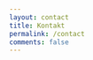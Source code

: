 ```yaml
---
layout: contact
title: Kontakt
permalink: /contact
comments: false
---
```


<div id="zf_div_I2qCI4ti9KcZ0KOxcehxMtBkOne6rldIEH8bS2xyWZc"></div><script type="text/javascript">(function() {
try{
var f = document.createElement("iframe");   
f.src = 'https://forms.zohopublic.eu/pawel/form/ContactForm/formperma/I2qCI4ti9KcZ0KOxcehxMtBkOne6rldIEH8bS2xyWZc?zf_rszfm=1';
f.style.border="none";                                           
f.style.height="100%";
f.style.width="100%";
f.style.transition="all 0.5s ease";// No I18N
var d = document.getElementById("zf_div_I2qCI4ti9KcZ0KOxcehxMtBkOne6rldIEH8bS2xyWZc");
d.appendChild(f);
window.addEventListener('message', function (){
var zf_ifrm_data = event.data.split("|");
var zf_perma = zf_ifrm_data[0];
var zf_ifrm_ht_nw = ( parseInt(zf_ifrm_data[1], 10) + 15 ) + "px";
var iframe = document.getElementById("zf_div_I2qCI4ti9KcZ0KOxcehxMtBkOne6rldIEH8bS2xyWZc").getElementsByTagName("iframe")[0];
if ( (iframe.src).indexOf('formperma') > 0 && (iframe.src).indexOf(zf_perma) > 0 ) {
var prevIframeHeight = iframe.style.height;
if ( prevIframeHeight != zf_ifrm_ht_nw ) {
iframe.style.height = zf_ifrm_ht_nw;
}   
}
}, false);
}catch(e){}
})();</script>
